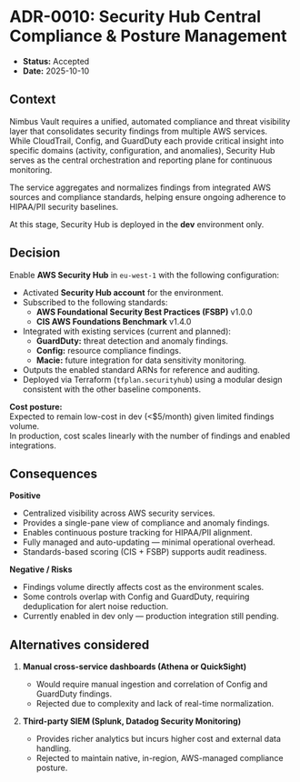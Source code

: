 # ADR-0010: Security Hub Central Compliance & Posture Management
- **Status:** Accepted  
- **Date:** 2025-10-10  

## Context
Nimbus Vault requires a unified, automated compliance and threat visibility layer that consolidates security findings from multiple AWS services.  
While CloudTrail, Config, and GuardDuty each provide critical insight into specific domains (activity, configuration, and anomalies), Security Hub serves as the central orchestration and reporting plane for continuous monitoring.  

The service aggregates and normalizes findings from integrated AWS sources and compliance standards, helping ensure ongoing adherence to HIPAA/PII security baselines.  

At this stage, Security Hub is deployed in the **dev** environment only.

## Decision
Enable **AWS Security Hub** in `eu-west-1` with the following configuration:
- Activated **Security Hub account** for the environment.  
- Subscribed to the following standards:
  - **AWS Foundational Security Best Practices (FSBP)** v1.0.0  
  - **CIS AWS Foundations Benchmark** v1.4.0  
- Integrated with existing services (current and planned):
  - **GuardDuty:** threat detection and anomaly findings.  
  - **Config:** resource compliance findings.  
  - **Macie:** future integration for data sensitivity monitoring.  
- Outputs the enabled standard ARNs for reference and auditing.  
- Deployed via Terraform (`tfplan.securityhub`) using a modular design consistent with the other baseline components.

**Cost posture:**  
Expected to remain low-cost in dev (<$5/month) given limited findings volume.  
In production, cost scales linearly with the number of findings and enabled integrations.

## Consequences
**Positive**
- Centralized visibility across AWS security services.  
- Provides a single-pane view of compliance and anomaly findings.  
- Enables continuous posture tracking for HIPAA/PII alignment.  
- Fully managed and auto-updating — minimal operational overhead.  
- Standards-based scoring (CIS + FSBP) supports audit readiness.  

**Negative / Risks**
- Findings volume directly affects cost as the environment scales.  
- Some controls overlap with Config and GuardDuty, requiring deduplication for alert noise reduction.  
- Currently enabled in dev only — production integration still pending.  

## Alternatives considered
1. **Manual cross-service dashboards (Athena or QuickSight)**
   - Would require manual ingestion and correlation of Config and GuardDuty findings.
   - Rejected due to complexity and lack of real-time normalization.

2. **Third-party SIEM (Splunk, Datadog Security Monitoring)**
   - Provides richer analytics but incurs higher cost and external data handling.
   - Rejected to maintain native, in-region, AWS-managed compliance posture.
